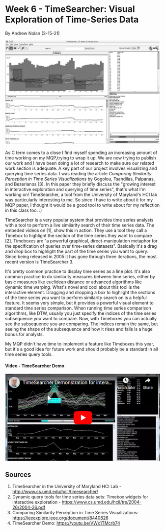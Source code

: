 Week 6 - TimeSearcher: Visual Exploration of Time-Series Data
===
By Andrew Nolan (3-15-21)

![TimeSearcher v2](./images/week6/timesearcher2.PNG)

As C term comes to a close I find myself spending an increasing amount of time working on my MQP,trying to wrap it up. We are now trying to publish our work and I have been doing a lot of research to make sure our related work section is adequate. A key part of our project involves visualizing and querying time series data. I was reading the article *Comparing Similarity Perception in Time Series Visualizations* by Gogolou, Tsandilas, Palpanas, and Bezerianos [3]. In this paper they briefly discuss the "growing interest in interactive exploration and querying of time series", that's what I'm working on! TimeSearcher, a tool from the University of Maryland's HCI lab was particularly interesting to me. So since I have to write about it for my MQP paper, I thought it would be a good tool to write about for my reflection in this class too. :)

TimeSearcher is a very popular system that provides time series analysts with a tool to perform a live similarity search of their time series data. The embeded videos on [1], show this in action. They use a tool they call a Timebox to highlight the section of the time series they want to compare [2]. Timeboxes are "a powerful graphical, direct-manipulation metaphor for the specification of queries over time-series datasets". Basically it's a drag and drop box to highlight the part of the time series you want to query. Since being released in 2005 it has gone through three iterations, the most recent version is TimeSearcher 3.

It's pretty common practice to display time series as a line plot. It's also common practice to do similarity measures between time series, either by basic measures like euclidean distance or advanced algorithms like dynamic time warping. What's novel and cool about this tool is the interactive element. Dragging and dropping a box to highlight the sections of the time series you want to perform similarity search on is a helpful feature. It seems very simple, but it provides a powerful visual element to standard time series comparison. When running time series comparison algorithms, like DTW, usually you just specify the indices of the time series subsequence you want to compare. Now, with Timeboxes you can actually see the subsequence you are comparing. The indices remain the same, but seeing the shape of the subsequence and how it rises and falls is a huge bonus for analysts.

My MQP didn't have time to implement a feature like Timeboxes this year, but it's a good idea for future work and should probably be a standard in all time series query tools.


#### Video - TimeSearcher Demo
[![TimeSearcher Demo](./images/week6/video.PNG)](https://www.youtube.com/watch?v=VWx1TMcrb74&ab_channel=CatherinePlaisant "TimeSearch Demo")

Sources
---
1. TimeSearcher in the University of Maryland HCI Lab - http://www.cs.umd.edu/hcil/timesearcher/
2. Dynamic query tools for time series data sets:
Timebox widgets for interactive exploration - https://www.cs.umd.edu/hcil/trs/2004-26/2004-26.pdf
3. Comparing Similarity Perception in Time Series Visualizations: https://ieeexplore.ieee.org/document/8440826
4. TimeSearcher Demo: https://youtu.be/VWx1TMcrb74
